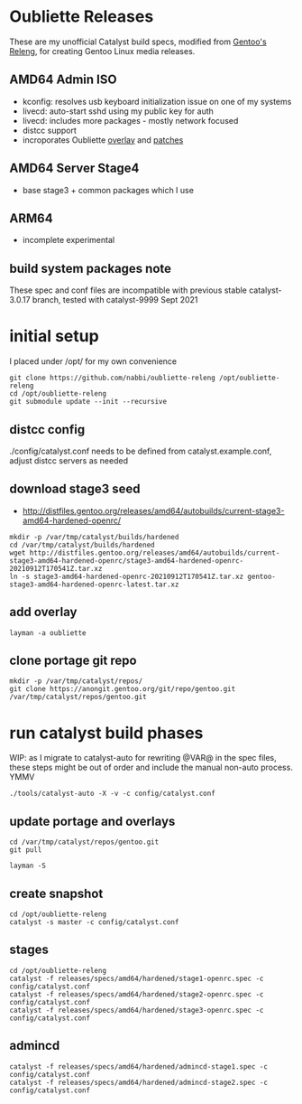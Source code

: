 # Oubliette Releases

These are my unofficial Catalyst build specs, modified from [Gentoo's Releng](https://gitweb.gentoo.org/proj/releng.git), for creating Gentoo Linux media releases.


## AMD64 Admin ISO

* kconfig: resolves usb keyboard initialization issue on one of my systems
* livecd: auto-start sshd using my public key for auth
* livecd: includes more packages - mostly network focused
* distcc support
* incroporates Oubliette [overlay](https://github.com/nabbi/oubliette-overlay) and [patches](https://github.com/nabbi/oubliette-patches)

## AMD64 Server Stage4

* base stage3 + common packages which I use

## ARM64

* incomplete experimental


## build system packages note

These spec and conf files are incompatible with previous stable catalyst-3.0.17 branch, tested with catalyst-9999 Sept 2021


# initial setup

I placed under /opt/ for my own convenience
```
git clone https://github.com/nabbi/oubliette-releng /opt/oubliette-releng
cd /opt/oubliette-releng
git submodule update --init --recursive 
```
## distcc config

./config/catalyst.conf needs to be defined from catalyst.example.conf, adjust distcc servers as needed

## download stage3 seed

* http://distfiles.gentoo.org/releases/amd64/autobuilds/current-stage3-amd64-hardened-openrc/
```
mkdir -p /var/tmp/catalyst/builds/hardened
cd /var/tmp/catalyst/builds/hardened
wget http://distfiles.gentoo.org/releases/amd64/autobuilds/current-stage3-amd64-hardened-openrc/stage3-amd64-hardened-openrc-20210912T170541Z.tar.xz
ln -s stage3-amd64-hardened-openrc-20210912T170541Z.tar.xz gentoo-stage3-amd64-hardened-openrc-latest.tar.xz
```

## add overlay
```
layman -a oubliette
```

## clone portage git repo
```
mkdir -p /var/tmp/catalyst/repos/
git clone https://anongit.gentoo.org/git/repo/gentoo.git /var/tmp/catalyst/repos/gentoo.git
```


# run catalyst build phases
WIP: as I migrate to catalyst-auto for rewriting @VAR@ in the spec files, these steps might be out of order and include the manual non-auto process. YMMV

```
./tools/catalyst-auto -X -v -c config/catalyst.conf
```

## update portage and overlays
```
cd /var/tmp/catalyst/repos/gentoo.git
git pull
```

```
layman -S
```

## create snapshot
```
cd /opt/oubliette-releng
catalyst -s master -c config/catalyst.conf
```
## stages
```
cd /opt/oubliette-releng
catalyst -f releases/specs/amd64/hardened/stage1-openrc.spec -c config/catalyst.conf
catalyst -f releases/specs/amd64/hardened/stage2-openrc.spec -c config/catalyst.conf
catalyst -f releases/specs/amd64/hardened/stage3-openrc.spec -c config/catalyst.conf
```
## admincd
```
catalyst -f releases/specs/amd64/hardened/admincd-stage1.spec -c config/catalyst.conf
catalyst -f releases/specs/amd64/hardened/admincd-stage2.spec -c config/catalyst.conf
```
